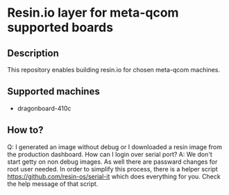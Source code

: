 # Resin.io layer for meta-qcom supported boards

## Description
This repository enables building resin.io for chosen meta-qcom machines.

## Supported machines
* dragonboard-410c

## How to?

Q: I generated an image without debug or I downloaded a resin image from the production dashboard. How can I login over serial port?
A: We don't start getty on non debug images. As well there are passward changes for root user needed. In order to simplify this process, there is a helper script https://github.com/resin-os/serial-it which does everything for you. Check the help message of that script.
